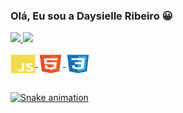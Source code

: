 ### Olá, Eu sou a Daysielle Ribeiro 😀

<div>
  <a href="https://github.com/r">
  <img height="180em" src="https://github-readme-stats.vercel.app/api?username=dayseribeiro&show_icons=true&theme=dracula&include_all_commits=true&count_private=true"/>
  <img height="180em" src="https://github-readme-stats.vercel.app/api/top-langs/?username=dayseribeiro&layout=compact&langs_count=7&theme=dracula"/>
</div>
<div style="display: inline_block"><br>
  <img align="center" alt="day-Js" height="30" width="40" src="https://raw.githubusercontent.com/devicons/devicon/master/icons/javascript/javascript-plain.svg">
  <img align="center" alt="day-HTML" height="30" width="40" src="https://raw.githubusercontent.com/devicons/devicon/master/icons/html5/html5-original.svg">
  <img align="center" alt="day-CSS" height="30" width="40" src="https://raw.githubusercontent.com/devicons/devicon/master/icons/css3/css3-original.svg">

  ##
<div> 
 
  ![Snake animation](https://github.com/dayseribeiro/dayseribeiro/blob/output/.github/workflows/snake.svg)
 

</div>
